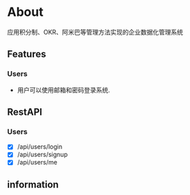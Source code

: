 # About

应用积分制、OKR、阿米巴等管理方法实现的企业数据化管理系统

## Features


### Users

* 用户可以使用邮箱和密码登录系统.



## RestAPI

### Users

- [x] /api/users/login 
- [x] /api/users/signup
- [x] /api/users/me

## information
